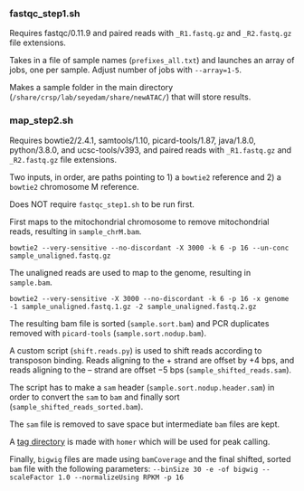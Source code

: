 ### fastqc_step1.sh 
Requires fastqc/0.11.9 and paired reads with `_R1.fastq.gz` and `_R2.fastq.gz` file extensions.

Takes in a file of sample names (`prefixes_all.txt`) and launches an array of jobs, one per sample. Adjust number of jobs with `--array=1-5`.

Makes a sample folder in the main directory (`/share/crsp/lab/seyedam/share/newATAC/`) that will store results.

### map_step2.sh 
Requires bowtie2/2.4.1, samtools/1.10, picard-tools/1.87, java/1.8.0, python/3.8.0, and ucsc-tools/v393, and paired reads with `_R1.fastq.gz` and `_R2.fastq.gz` file extensions.

Two inputs, in order, are paths pointing to 1) a `bowtie2` reference and 2) a `bowtie2` chromosome M reference.

Does NOT require `fastqc_step1.sh` to be run first.

First maps to the mitochondrial chromosome to remove mitochondrial reads, resulting in `sample_chrM.bam`.
```
bowtie2 --very-sensitive --no-discordant -X 3000 -k 6 -p 16 --un-conc sample_unaligned.fastq.gz
```

The unaligned reads are used to map to the genome, resulting in `sample.bam`.
```
bowtie2 --very-sensitive -X 3000 --no-discordant -k 6 -p 16 -x genome -1 sample_unaligned.fastq.1.gz -2 sample_unaligned.fastq.2.gz
```

The resulting bam file is sorted (`sample.sort.bam`) and PCR duplicates removed with `picard-tools` (`sample.sort.nodup.bam`). 

A custom script (`shift.reads.py`) is used to shift reads according to transposon binding. Reads aligning to the + strand are offset by +4 bps, and reads aligning to the – strand are offset −5 bps (`sample_shifted_reads.sam`). 

The script has to make a `sam` header (`sample.sort.nodup.header.sam`) in order to convert the `sam` to `bam` and finally sort (`sample_shifted_reads_sorted.bam`).

The `sam` file is removed to save space but intermediate `bam` files are kept.

A [tag directory](http://homer.ucsd.edu/homer/ngs/tagDir.html) is made with `homer` which will be used for peak calling. 

Finally, `bigwig` files are made using `bamCoverage` and the final shifted, sorted `bam` file with the following parameters: `--binSize 30 -e -of bigwig --scaleFactor 1.0 --normalizeUsing RPKM -p 16`
